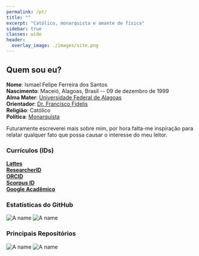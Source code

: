 ```yaml
---
permalink: /pt/
title: ""
excerpt: "Católico, monarquista e amante de física"
sidebar: true
classes: wide
header:
  overlay_image: ./images/site.png
---
```


## Quem sou eu?

**Nome**: Ismael Felipe Ferreira dos Santos  
**Nascimento**: Maceió, Alagoas, Brasil -- 09 de dezembro de 1999  
**Alma Mater**: [Universidade Federal de Alagoas](https://ufal.br/ufal)  
**Orientador**: [Dr. Francisco Fidelis](http://200.17.113.231/~fidelis)  
**Religião**: Católico  
**Política**: [Monarquista](https://monarquia.org.br/)

Futuramente escreverei mais sobre mim,
por hora falta-me inspiração para relatar qualquer fato que possa causar o interesse do meu leitor.

### Currículos (IDs)

[**Lattes**](http://lattes.cnpq.br/1281887099263383)  
[**ResearcherID**](https://publons.com/researcher/4644666/ismael-felipe-ferreira-dos-santos/)  
[**ORCID**](https://orcid.org/0000-0002-6652-9295)  
[**Scorpus ID**](https://www.scopus.com/authid/detail.uri?authorId=22979186900)  
[**Google Acadêmico**](https://scholar.google.com/citations?user=RktjGkgAAAAJ)

### Estatísticas do GitHub

![A name](https://github-readme-stats.vercel.app/api?username=ismaeldamiao&locale=pt-pt&show_icons=true&include_all_commits=true&count_private=true&theme=onedark)
![A name](https://github-readme-stats.vercel.app/api/top-langs/?username=ismaeldamiao&locale=pt-pt&langs_count=7&theme=onedark&layout=compact&exclude_repo=ismaeldamiao.github.io)

### Principais Repositórios

![A name](https://github-readme-stats.vercel.app/api/pin/?username=ismaeldamiao&locale=pt-pt&theme=onedark&repo=ismaeldamiao.github.io)
![A name](https://github-readme-stats.vercel.app/api/pin/?username=ismaeldamiao&locale=pt-pt&theme=onedark&repo=libismael)

